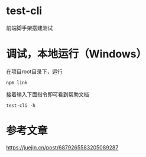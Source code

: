 # test-cli
前端脚手架搭建测试

# 调试，本地运行（Windows）

在项目root目录下，运行
```
npm link
```

接着输入下面指令即可看到帮助文档
```
test-cli -h
```

# 参考文章
https://juejin.cn/post/6879265583205089287
